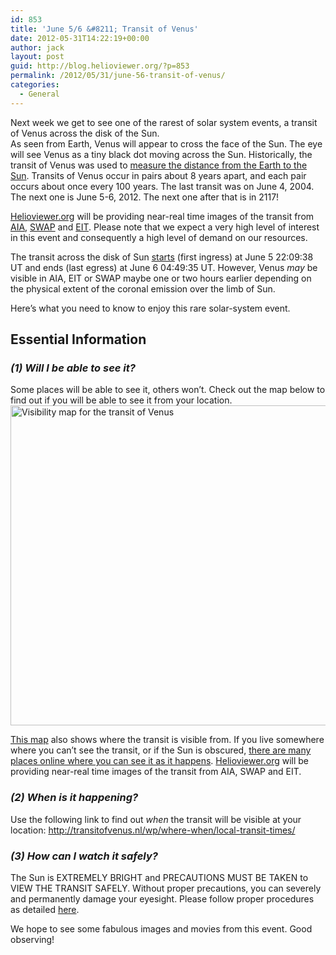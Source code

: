 ```yaml
---
id: 853
title: 'June 5/6 &#8211; Transit of Venus'
date: 2012-05-31T14:22:19+00:00
author: jack
layout: post
guid: http://blog.helioviewer.org/?p=853
permalink: /2012/05/31/june-56-transit-of-venus/
categories:
  - General
---
```

Next week we get to see one of the rarest of solar system events, a transit of Venus across the disk of the Sun.  
As seen from Earth, Venus will appear to cross the face of the Sun. The eye will see Venus as a tiny black dot moving across the Sun. Historically, the transit of Venus was used to [measure the distance from the Earth to the Sun](http://image.gsfc.nasa.gov/poetry/venus/VT5.html). Transits of Venus occur in pairs about 8 years apart, and each pair occurs about once every 100 years. The last transit was on June 4, 2004. The next one is June 5-6, 2012. The next one after that is in 2117! 

[Helioviewer.org](http://www.helioviewer.org) will be providing near-real time images of the transit from [AIA](http://sdowww.lmsal.com), [SWAP](http://proba2.sidc.be/index.html/) and [EIT](http://sohowww.nascom.nasa.gov/data/realtime-images.html). Please note that we expect a very high level of interest in this event and consequently a high level of demand on our resources.

The transit across the disk of Sun [starts](http://eclipse.gsfc.nasa.gov/OH/transit12.html) (first ingress) at June 5 22:09:38 UT and ends (last egress) at June 6 04:49:35 UT. However, Venus _may_ be visible in AIA, EIT or SWAP maybe one or two hours earlier depending on the physical extent of the coronal emission over the limb of Sun.

Here&#8217;s what you need to know to enjoy this rare solar-system event.  
  
  


## **Essential Information**

### _(1) Will I be able to see it?_

Some places will be able to see it, others won&#8217;t. Check out the map below to find out if you will be able to see it from your location.  
[<img src="https://helioviewer-project.github.io/images/uploads/2012/05/espenak-globalvisibility.png" alt="Visibility map for the transit of Venus" width = 512 />](https://helioviewer-project.github.io/images/uploads/2012/05/espenak-globalvisibility.png)

[This map](http://www.transitofvenus.nl/images/ToV2012_overview-1.png) also shows where the transit is visible from. If you live somewhere where you can&#8217;t see the transit, or if the Sun is obscured, [there are many places online where you can see it as it happens](http://blogs.discovermagazine.com/badastronomy/2012/05/30/everything-you-need-to-know-about-next-weeks-transit-of-venus/). [Helioviewer.org](http://www.helioviewer.org) will be providing near-real time images of the transit from AIA, SWAP and EIT.  
  
  


### _(2) When is it happening?_

Use the following link to find out _when_ the transit will be visible at your location: <http://transitofvenus.nl/wp/where-when/local-transit-times/>  
  
  


### _(3) How can I watch it **safely**?_

The Sun is EXTREMELY BRIGHT and PRECAUTIONS MUST BE TAKEN to VIEW THE TRANSIT SAFELY. Without proper precautions, you can severely and permanently damage your eyesight. Please follow proper procedures as detailed [here](http://sunearthday.nasa.gov/2012/transit/viewing.php).  
  
  


We hope to see some fabulous images and movies from this event. Good observing!

